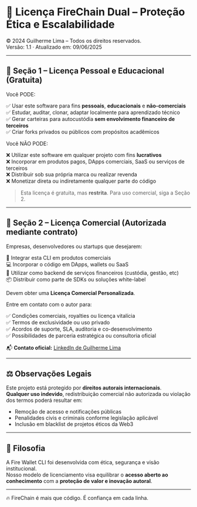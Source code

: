 # 🔐 Licença FireChain Dual – Proteção Ética e Escalabilidade

© 2024 Guilherme Lima – Todos os direitos reservados.  
Versão: 1.1 · Atualizado em: 09/06/2025

---

## 🔸 Seção 1 – Licença **Pessoal e Educacional (Gratuita)**

Você PODE:

✅ Usar este software para fins **pessoais**, **educacionais** e **não-comerciais**  
✅ Estudar, auditar, clonar, adaptar localmente para aprendizado técnico  
✅ Gerar carteiras para autocustódia **sem envolvimento financeiro de terceiros**  
✅ Criar forks privados ou públicos com propósitos acadêmicos

Você NÃO PODE:

❌ Utilizar este software em qualquer projeto com fins **lucrativos**  
❌ Incorporar em produtos pagos, DApps comerciais, SaaS ou serviços de terceiros  
❌ Distribuir sob sua própria marca ou realizar revenda  
❌ Monetizar direta ou indiretamente qualquer parte do código

> Esta licença é gratuita, mas **restrita**. Para uso comercial, siga a Seção 2.

---

## 🔹 Seção 2 – Licença **Comercial (Autorizada mediante contrato)**

Empresas, desenvolvedores ou startups que desejarem:

💼 Integrar esta CLI em produtos comerciais  
💻 Incorporar o código em DApps, wallets ou SaaS  
🏦 Utilizar como backend de serviços financeiros (custódia, gestão, etc)  
📦 Distribuir como parte de SDKs ou soluções white-label

Devem obter uma **Licença Comercial Personalizada**.

Entre em contato com o autor para:

✅ Condições comerciais, royalties ou licença vitalícia  
✅ Termos de exclusividade ou uso privado  
✅ Acordos de suporte, SLA, auditoria e co-desenvolvimento  
✅ Possibilidades de parceria estratégica ou consultoria oficial

📬 **Contato oficial:** [LinkedIn de Guilherme Lima](https://www.linkedin.com/in/guilhermelimadev-web3/)

---

## ⚖️ Observações Legais

Este projeto está protegido por **direitos autorais internacionais**.  
**Qualquer uso indevido**, redistribuição comercial não autorizada ou violação dos termos poderá resultar em:

- Remoção de acesso e notificações públicas
- Penalidades civis e criminais conforme legislação aplicável
- Inclusão em blacklist de projetos éticos da Web3

---

## 🧠 Filosofia

A Fire Wallet CLI foi desenvolvida com ética, segurança e visão institucional.  
Nosso modelo de licenciamento visa equilibrar o **acesso aberto ao conhecimento** com a **proteção de valor e inovação autoral**.

---

🔥 FireChain é mais que código. É confiança em cada linha.